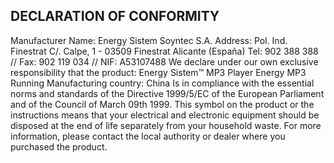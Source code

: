 ﻿## DECLARATION OF CONFORMITY
Manufacturer Name: Energy Sistem Soyntec S.A.
Address: Pol. Ind. Finestrat C/. Calpe, 1 - 03509 Finestrat Alicante (España)
Tel: 902 388 388 // Fax: 902 119 034 // NIF: A53107488
We declare under our own exclusive responsibility that the product:
Energy Sistem™ MP3 Player Energy MP3 Running
Manufacturing country: China
Is in compliance with the essential norms and standards of the Directive
1999/5/EC of the European Parliament and of the Council of March 09th
1999.
This symbol on the product or the instructions means that
your electrical and electronic equipment should be disposed
at the end of life separately from your household waste. For
more information, please contact the local authority or dealer
where you purchased the product.
